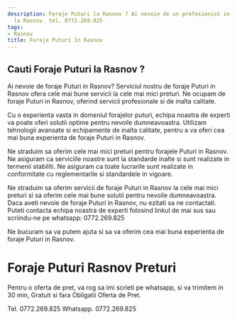 ```yaml
---
description: Foraje Puturi la Rasnov ? Ai nevoie de un profesionist in Foraje Puturi
  la Rasnov. tel. 0772.269.825
tags:
- Rasnov
title: Foraje Puturi In Rasnov
---
```



## Cauti Foraje Puturi la Rasnov ?

Ai nevoie de foraje Puturi in Rasnov? 
Serviciul nostru de foraje Puturi in Rasnov ofera cele mai bune servicii la cele mai mici preturi. Ne ocupam de foraje Puturi in Rasnov, oferind servicii profesionale si de inalta calitate. 

Cu o experienta vasta in domeniul forajelor puturi, echipa noastra de experti va poate oferi solutii optime pentru nevoile dumneavoastra. Utilizam tehnologii avansate si echipamente de inalta calitate, pentru a va oferi cea mai buna experienta de foraje Puturi in Rasnov. 

Ne straduim sa oferim cele mai mici preturi pentru forajele Puturi in Rasnov. Ne asiguram ca serviciile noastre sunt la standarde inalte si sunt realizate in termenii stabiliti. Ne asiguram ca toate lucrarile sunt realizate in conformitate cu reglementarile si standardele in vigoare. 

Ne straduim sa oferim servicii de foraje Puturi in Rasnov la cele mai mici preturi si sa oferim cele mai bune solutii pentru nevoile dumneavoastra. Daca aveti nevoie de foraje Puturi in Rasnov, nu ezitati sa ne contactati. Puteti contacta echipa noastra de experti folosind linkul de mai sus sau scriindu-ne pe whatsapp: 0772.269.825 

Ne bucuram sa va putem ajuta si sa va oferim cea mai buna experienta de foraje Puturi in Rasnov.

# Foraje Puturi Rasnov Preturi
Pentru o oferta de pret, va rog sa imi scrieti pe whatsapp, si va trimitem in 30 min, Gratuit si fara Obligatii Oferta de Pret.

Tel. 0772.269.825
Whatsapp. 0772.269.825